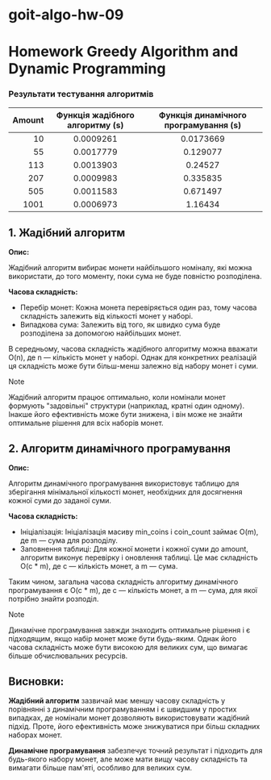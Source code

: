 # goit-algo-hw-09

# Homework Greedy Algorithm and Dynamic Programming

### Результати тестування алгоритмів

|   Amount |   Функція жадібного алгоритму (s) |   Функція динамічного програмування (s) |
|---------:|:----------------------------------:|:----------------------------------------:|     
|       10 |                         0.0009261 |                               0.0173669 |     
|       55 |                         0.0017779 |                               0.129077  |     
|      113 |                         0.0013903 |                               0.24527   |     
|      207 |                         0.0009983 |                               0.335835  |     
|      505 |                         0.0011583 |                               0.671497  |     
|     1001 |                         0.0006973 |                               1.16434   |     


## 1. Жадібний алгоритм

**Опис:**

Жадібний алгоритм вибирає монети найбільшого номіналу, які можна використати, до того моменту, поки сума не буде повністю розподілена.

**Часова складність:**

- Перебір монет: Кожна монета перевіряється один раз, тому часова складність залежить від кількості монет у наборі.
- Випадкова сума: Залежить від того, як швидко сума буде розподілена за допомогою найбільших монет.

В середньому, часова складність жадібного алгоритму можна вважати O(n), де n — кількість монет у наборі. Однак для конкретних реалізацій ця складність може бути більш-менш залежно від набору монет і суми.

> [!NOTE]
> Жадібний алгоритм працює оптимально, коли номінали монет формують "задовільні" структури (наприклад, кратні один одному). Інакше його ефективність може бути знижена, і він може не знайти оптимальне рішення для всіх наборів монет.
    
## 2. Алгоритм динамічного програмування

**Опис:**

Алгоритм динамічного програмування використовує таблицю для зберігання мінімальної кількості монет, необхідних для досягнення кожної суми до заданої суми.

**Часова складність:**

- Ініціалізація: Ініціалізація масиву min_coins і coin_count займає O(m), де m — сума для розподілу.
- Заповнення таблиці: Для кожної монети і кожної суми до amount, алгоритм виконує перевірку і оновлення таблиці. Це має складність O(c * m), де c — кількість монет, а m — сума.

Таким чином, загальна часова складність алгоритму динамічного програмування є O(c * m), де c — кількість монет, а m — сума, для якої потрібно знайти розподіл.

> [!NOTE]
> Динамічне програмування завжди знаходить оптимальне рішення і є підходящим, якщо набір монет може бути будь-яким. Однак його часова складність може бути високою для великих сум, що вимагає більше обчислювальних ресурсів.

## Висновки:

**Жадібний алгоритм** зазвичай має меншу часову складність у порівнянні з динамічним програмуванням і є швидшим у простих випадках, де номінали монет дозволяють використовувати жадібний підхід. Проте, його ефективність може знижуватися при більш складних наборах монет.

**Динамічне програмування** забезпечує точний результат і підходить для будь-якого набору монет, але може мати вищу часову складність та вимагати більше пам'яті, особливо для великих сум.